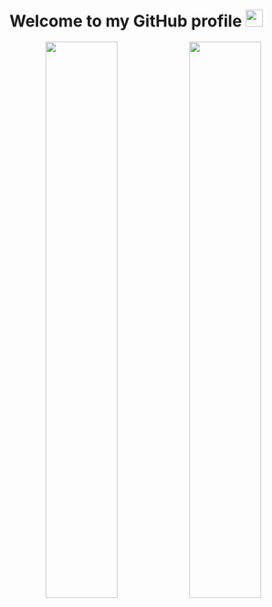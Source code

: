 <h1>Welcome to my GitHub profile <img src="https://media.giphy.com/media/Q7LHmoFwVP6Yc1swZs/giphy.gif" height="30px"></h1>
<div data-target="readme-toc.content" class="Box-body px-5 pb-5">
<div align="center" dir="auto">
<img width="50%" align="center" src="https://github-readme-stats.vercel.app/api?username=mustafaferguson&count_private=true&show_icons=true&theme=dark&hide_border=true&include_all_commits=true"><img width="50%" align="center" src="https://github-readme-stats.vercel.app/api/top-langs/?username=mustafaferguson&theme=dark&hide_border=true&layout=compact">
</div>
</article>
          </div>
